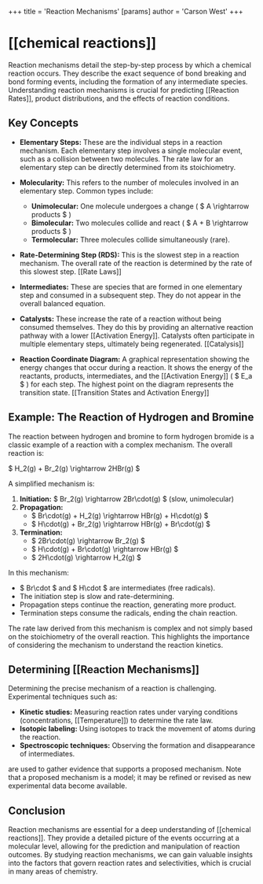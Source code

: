 +++
 title = 'Reaction Mechanisms'
[params]
	author = 'Carson West'
+++
# [[chemical reactions]]
Reaction mechanisms detail the step-by-step process by which a chemical reaction occurs.  They describe the exact sequence of bond breaking and bond forming events, including the formation of any intermediate species. Understanding reaction mechanisms is crucial for predicting [[Reaction Rates]], product distributions, and the effects of reaction conditions.

## Key Concepts

* **Elementary Steps:** These are the individual steps in a reaction mechanism. Each elementary step involves a single molecular event, such as a collision between two molecules.  The rate law for an elementary step can be directly determined from its stoichiometry.

* **Molecularity:** This refers to the number of molecules involved in an elementary step.  Common types include:
    * **Unimolecular:** One molecule undergoes a change ( $ A \rightarrow products $ )
    * **Bimolecular:** Two molecules collide and react ( $ A + B \rightarrow products $ )
    * **Termolecular:** Three molecules collide simultaneously (rare).

* **Rate-Determining Step (RDS):** This is the slowest step in a reaction mechanism. The overall rate of the reaction is determined by the rate of this slowest step. [[Rate Laws]]

* **Intermediates:** These are species that are formed in one elementary step and consumed in a subsequent step. They do not appear in the overall balanced equation.

* **Catalysts:** These increase the rate of a reaction without being consumed themselves. They do this by providing an alternative reaction pathway with a lower [[Activation Energy]].  Catalysts often participate in multiple elementary steps, ultimately being regenerated. [[Catalysis]]

* **Reaction Coordinate Diagram:** A graphical representation showing the energy changes that occur during a reaction. It shows the energy of the reactants, products, intermediates, and the [[Activation Energy]] ( $ E_a $ ) for each step.  The highest point on the diagram represents the transition state. [[Transition States and Activation Energy]]


## Example: The Reaction of Hydrogen and Bromine

The reaction between hydrogen and bromine to form hydrogen bromide is a classic example of a reaction with a complex mechanism.  The overall reaction is:

 $ H_2(g) + Br_2(g) \rightarrow 2HBr(g) $ 

A simplified mechanism is:

1. **Initiation:**  $ Br_2(g) \rightarrow 2Br\cdot(g) $  (slow, unimolecular)
2. **Propagation:**
    *  $ Br\cdot(g) + H_2(g) \rightarrow HBr(g) + H\cdot(g) $ 
    *  $ H\cdot(g) + Br_2(g) \rightarrow HBr(g) + Br\cdot(g) $ 
3. **Termination:**
    *  $ 2Br\cdot(g) \rightarrow Br_2(g) $ 
    *  $ H\cdot(g) + Br\cdot(g) \rightarrow HBr(g) $ 
    *  $ 2H\cdot(g) \rightarrow H_2(g) $ 


In this mechanism:

*  $ Br\cdot $  and  $ H\cdot $  are intermediates (free radicals).
* The initiation step is slow and rate-determining.
* Propagation steps continue the reaction, generating more product.
* Termination steps consume the radicals, ending the chain reaction.

The rate law derived from this mechanism is complex and not simply based on the stoichiometry of the overall reaction. This highlights the importance of considering the mechanism to understand the reaction kinetics.


##  Determining [[Reaction Mechanisms]] 
Determining the precise mechanism of a reaction is challenging.  Experimental techniques such as:

* **Kinetic studies:** Measuring reaction rates under varying conditions (concentrations, [[Temperature]]) to determine the rate law.
* **Isotopic labeling:** Using isotopes to track the movement of atoms during the reaction.
* **Spectroscopic techniques:** Observing the formation and disappearance of intermediates.

are used to gather evidence that supports a proposed mechanism.  Note that a proposed mechanism is a model; it may be refined or revised as new experimental data become available.


## Conclusion

Reaction mechanisms are essential for a deep understanding of [[chemical reactions]]. They provide a detailed picture of the events occurring at a molecular level, allowing for the prediction and manipulation of reaction outcomes.  By studying reaction mechanisms, we can gain valuable insights into the factors that govern reaction rates and selectivities, which is crucial in many areas of chemistry.
